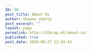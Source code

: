 ```yaml
---
ID: 50
post_title: About Us
author: Shawna shetty
post_excerpt: ""
layout: page
permalink: http://h2ocap.ml/about-us/
published: true
post_date: 2020-08-27 12:24:34
---
```

<!-- wp:themify-builder/canvas /-->